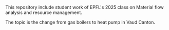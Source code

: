 This repository include student work of EPFL's 2025 class on Material flow analysis and resource management.

The topic is the change from gas boilers to heat pump in Vaud Canton.